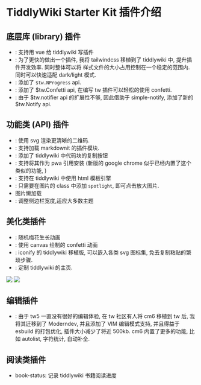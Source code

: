 # TiddlyWiki Starter Kit 插件介绍

<!-- <Callout type='warning'>
以上仅仅列出了部分插件. 更多细节请点击 [tiddlywiki-starter-kit](https://tiddlywiki-starter-kit.vercel.app/)
</Callout> -->

## 底层库 (library) 插件

* <TwPlugin name="neotw-vue3" />: 支持用 vue 给 tiddlywiki 写插件
* <TwPlugin name="tiddlywiki-tailwindcss-plus" /> : 为了更快的做出一个插件, 我将 tailwindcss 移植到了 tiddlywiki 中, 提升插件开发效率. 同时整体可以将 样式文件的大小占用控制在一个稳定的范围内. 同时可以快速适配 dark/light 模式.
* <TwPlugin name="nprogress" />: 添加了 `$tw.NProgress` api.
* <TwPlugin name="confetti" />: 添加了 $tw.Confetti api, 在编写 tw 插件可以轻松的使用 confetti.
* <TwPlugin name="notify" />: 由于 $tw.notifier api 的扩展性不够, 因此借助于 simple-notify, 添加了新的 $tw.Notify api.

## 功能类 (API) 插件

* <TwPlugin name="qrcode" />: 使用 svg 渲染更清晰的二维码.
* <TwPlugin name="markdown-extensions-startup" />: 支持加载 markdownit 的插件模块.
* <TwPlugin name="neotw-copy-code" />: 添加了 tiddlywiki 中代码块的复制按钮
* <TwPlugin name="neotw-pwa" />: 支持将其作为 pwa 引用安装 (新版的 google chrome 似乎已经内置了这个类似的功能, )
* <TwPlugin name="ejs" />: 支持在 tiddlywiki 中使用 html 模板引擎
* <TwPlugin name="neotw-spotlight" />: 只需要在图片的 class 中添加 `spotlight`, 即可点击放大图片.
* <TwPlugin name="image-observer" /> 图片懒加载
* <TwPlugin name="notebook-theme-sidebar-resizer" />:  调整侧边栏宽度,适应大多数主题


## 美化类插件

* <TwPlugin name="plum-blosssom" />: 随机梅花生长动画
* <TwPlugin name="confetti-background" />: 使用 canvas 绘制的 confetti 动画
* <TwPlugin name="neotw-icons" />: iconify 的 tiddlywiki 移植版, 可以嵌入各类 svg 图标集, 免去复制粘贴的繁琐步骤.
* <TwPlugin name="neotw-homepage" />: 定制 tiddlywiki 的主页.

<img src="https://camo.githubusercontent.com/8fb3c8f3d1e983c274f13d79dc864e0e350768c90d082366c3261ed2d368b828/68747470733a2f2f63646e2e6a7364656c6976722e6e65742f67682f6f65796f6577732f746964646c7977696b692d737461727465722d6b6974406d61696e2f696d672f62616e6e657230312e706e67" />
<img src="https://camo.githubusercontent.com/13da7ff117fe005a3f93b3ed3647b5db0337f9be1950396349b1630f77705c4f/68747470733a2f2f63646e2e6a7364656c6976722e6e65742f67682f6f65796f6577732f746964646c7977696b692d737461727465722d6b6974406d61696e2f696d672f62616e6e657230322e706e67" />

##  编辑插件

* <TwPlugin name="tiddlywiki-codemirror-6" author="oeyoews" />: 由于 tw5 一直没有很好的编辑体验, 在 tw 社区有人将 cm6 移植到 tw 后, 我将其迁移到了 Moderndev, 并且添加了 VIM 编辑模式支持, 并且得益于 esbuild 的打包优化, 插件大小减少了将近 500kb. cm6 内置了更多的功能, 比如 autolist, 字符统计, 自动补全.

## 阅读类插件

* book-status: 记录 tiddlywiki 书籍阅读进度